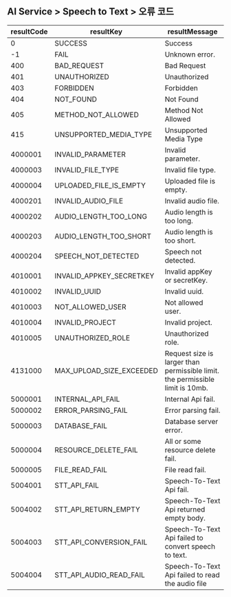 ## AI Service > Speech to Text > 오류 코드

| resultCode | resultKey | resultMessage |
|---|---|----|
| 0 | SUCCESS | Success |
| -1 | FAIL | Unknown error. |
| 400 | BAD_REQUEST | Bad Request |
| 401 | UNAUTHORIZED | Unauthorized |
| 403 | FORBIDDEN | Forbidden |
| 404 | NOT_FOUND | Not Found |
| 405 | METHOD_NOT_ALLOWED | Method Not Allowed |
| 415 | UNSUPPORTED_MEDIA_TYPE | Unsupported Media Type |
| 4000001 | INVALID_PARAMETER | Invalid parameter. |
| 4000003 | INVALID_FILE_TYPE | Invalid file type. |
| 4000004 | UPLOADED_FILE_IS_EMPTY | Uploaded file is empty.  |
| 4000201 | INVALID_AUDIO_FILE | Invalid audio file. |
| 4000202 | AUDIO_LENGTH_TOO_LONG | Audio length is too long. |
| 4000203 | AUDIO_LENGTH_TOO_SHORT | Audio length is too short. |
| 4000204 | SPEECH_NOT_DETECTED | Speech not detected. |
| 4010001 | INVALID_APPKEY_SECRETKEY | Invalid appKey or secretKey. |
| 4010002 | INVALID_UUID | Invalid uuid. |
| 4010003 | NOT_ALLOWED_USER | Not allowed user. |
| 4010004 | INVALID_PROJECT | Invalid project.  |
| 4010005 | UNAUTHORIZED_ROLE | Unauthorized role.  |
| 4131000 | MAX_UPLOAD_SIZE_EXCEEDED | Request size is larger than permissible limit. the permissible limit is 10mb. |
| 5000001 | INTERNAL_API_FAIL | Internal Api fail.  |
| 5000002 | ERROR_PARSING_FAIL | Error parsing fail. |
| 5000003 | DATABASE_FAIL | Database server error. |
| 5000004 | RESOURCE_DELETE_FAIL | All or some resource delete fail. |
| 5000005 | FILE_READ_FAIL | File read fail. |
| 5004001 | STT_API_FAIL | Speech-To-Text Api fail. |
| 5004002 | STT_API_RETURN_EMPTY | Speech-To-Text Api returned empty body. |
| 5004003 | STT_API_CONVERSION_FAIL | Speech-To-Text Api failed to convert speech to text. |
| 5004004 | STT_API_AUDIO_READ_FAIL | Speech-To-Text Api failed to read the audio file |

